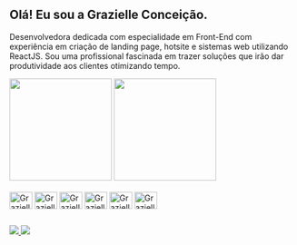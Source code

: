 ## Olá! Eu sou a Grazielle Conceição.

Desenvolvedora dedicada com especialidade em Front-End com experiência em criação de landing page, hotsite e sistemas web utilizando ReactJS. Sou uma profissional fascinada em trazer soluções que irão dar produtividade aos clientes otimizando tempo.

<div>
  <img height="180em" src="https://github-readme-stats.vercel.app/api?username=grazielleanna&show_icons=false&theme=react&include_all_commits=true&count_private=true" /> 
  <img height="180em" src="https://github-readme-stats.vercel.app/api/top-langs/?username=grazielleanna&layout=compact&langs_count=10&theme=react" />
</div>


<div style="display: inline-block"><br>
  <img align="center" alt="Grazielle-HTML" height="30" width="40" src="https://cdn.jsdelivr.net/gh/devicons/devicon/icons/html5/html5-original.svg" />
  <img align="center" alt="Grazielle-CSS" height="30" width="40" src="https://cdn.jsdelivr.net/gh/devicons/devicon/icons/css3/css3-original.svg" />
  <img align="center" alt="Grazielle-React" height="30" width="40" src="https://cdn.jsdelivr.net/gh/devicons/devicon/icons/react/react-original.svg" />
  <img align="center" alt="Grazielle-Next" height="30" width="40" src="https://cdn.jsdelivr.net/gh/devicons/devicon/icons/nextjs/nextjs-original.svg" />
  <img align="center" alt="Grazielle-JS" height="30" width="40" src="https://cdn.jsdelivr.net/gh/devicons/devicon/icons/javascript/javascript-original.svg" />
  <img align="center" alt="Grazielle-TS" height="30" width="40" src="https://cdn.jsdelivr.net/gh/devicons/devicon/icons/typescript/typescript-original.svg" />
</div>

##

<div>
  <a href="https://www.linkedin.com/in/grazielle-concei%C3%A7%C3%A3o-680b29161/" target="_blank">
    <img src="https://img.shields.io/badge/LinkedIn-0077B5?style=for-the-badge&logo=linkedin&logoColor=white" />
  </a>
   <a href="mailto:grazielleconceicao@yahoo.com.br" target="_blank">
    <img src="https://img.shields.io/badge/Gmail-D14836?style=for-the-badge&logo=gmail&logoColor=white" />
  </a>
</div>
